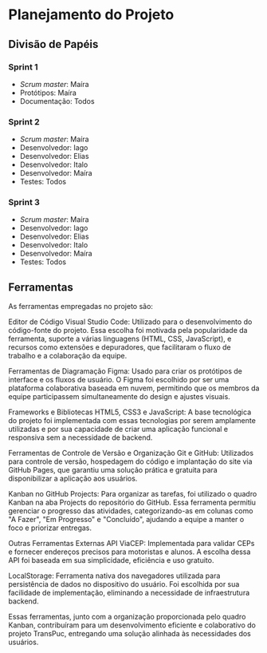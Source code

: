 # Planejamento do Projeto


## Divisão de Papéis

### Sprint 1
- _Scrum master_: Maíra
- Protótipos: Maíra
- Documentação: Todos

### Sprint 2
- _Scrum master_: Maíra
- Desenvolvedor: Iago
- Desenvolvedor: Elias
- Desenvolvedor: Italo
- Desenvolvedor: Maíra
- Testes: Todos
  
### Sprint 3
- _Scrum master_: Maíra
- Desenvolvedor: Iago
- Desenvolvedor: Elias
- Desenvolvedor: Italo
- Desenvolvedor: Maíra
- Testes: Todos


## Ferramentas

As ferramentas empregadas no projeto são:

Editor de Código
Visual Studio Code: Utilizado para o desenvolvimento do código-fonte do projeto. Essa escolha foi motivada pela popularidade da ferramenta, suporte a várias linguagens (HTML, CSS, JavaScript), e recursos como extensões e depuradores, que facilitaram o fluxo de trabalho e a colaboração da equipe.

Ferramentas de Diagramação
Figma: Usado para criar os protótipos de interface e os fluxos de usuário. O Figma foi escolhido por ser uma plataforma colaborativa baseada em nuvem, permitindo que os membros da equipe participassem simultaneamente do design e ajustes visuais.

Frameworks e Bibliotecas
HTML5, CSS3 e JavaScript: A base tecnológica do projeto foi implementada com essas tecnologias por serem amplamente utilizadas e por sua capacidade de criar uma aplicação funcional e responsiva sem a necessidade de backend.

Ferramentas de Controle de Versão e Organização
Git e GitHub: Utilizados para controle de versão, hospedagem do código e implantação do site via GitHub Pages, que garantiu uma solução prática e gratuita para disponibilizar a aplicação aos usuários.

Kanban no GitHub Projects: Para organizar as tarefas, foi utilizado o quadro Kanban na aba Projects do repositório do GitHub. Essa ferramenta permitiu gerenciar o progresso das atividades, categorizando-as em colunas como "A Fazer", "Em Progresso" e "Concluído", ajudando a equipe a manter o foco e priorizar entregas.

Outras Ferramentas Externas
API ViaCEP: Implementada para validar CEPs e fornecer endereços precisos para motoristas e alunos. A escolha dessa API foi baseada em sua simplicidade, eficiência e uso gratuito.

LocalStorage: Ferramenta nativa dos navegadores utilizada para persistência de dados no dispositivo do usuário. Foi escolhida por sua facilidade de implementação, eliminando a necessidade de infraestrutura backend.

Essas ferramentas, junto com a organização proporcionada pelo quadro Kanban, contribuíram para um desenvolvimento eficiente e colaborativo do projeto TransPuc, entregando uma solução alinhada às necessidades dos usuários.
